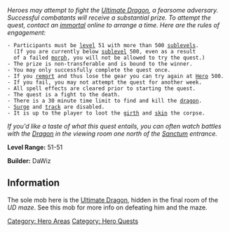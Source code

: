 *Heroes may attempt to fight the [Ultimate
Dragon](Ultimate_Dragon "wikilink"), a fearsome adversary. Successful
combatants will receive a substantial prize. To attempt the quest,
contact an [immortal](:Category:_Immortals "wikilink") online to arrange
a time. Here are the rules of engagement:*

`- Participants must be `[`level`](Level "wikilink")` 51 with more than 500 `[`sublevels`](Sublevel "wikilink")`.`  
`  (If you are currently below `[`sublevel`](Sublevel "wikilink")` 500, even as a result`  
`  of a failed `[`morph`](Morph "wikilink")`, you will not be allowed to try the quest.)`  
`- The prize is non-transferable and is bound to the winner.`  
`- You may only successfully complete the quest once.`  
`- If you `[`remort`](Remort "wikilink")` and thus lose the gear you can try again at `[`Hero`](:Category:_Hero "wikilink")` 500.`  
`- If you fail, you may not attempt the quest for another week.`  
`- All spell effects are cleared prior to starting the quest.`  
`- The quest is a fight to the death.`  
`- There is a 30 minute time limit to find and kill the `[`dragon`](Ultimate_Dragon "wikilink")`.`  
`- `[`Surge`](Surge "wikilink")` and `[`track`](Track "wikilink")` are disabled.`  
`- It is up to the player to loot the `[`girth`](Girth_Of_The_Most_Holy "wikilink")` and `[`skin`](Skin "wikilink")` the corpse.`

*If you'd like a taste of what this quest entails, you can often watch
battles with the [Dragon](Ultimate_Dragon "wikilink") in the viewing
room one north of the [Sanctum](:Category:_Sanctum "wikilink")
entrance.*

**Level Range:** 51-51

**Builder:** DaWiz

## Information

The sole mob here is the [Ultimate Dragon](Ultimate_Dragon "wikilink"),
hidden in the final room of the *UD maze*. See this mob for more info on
defeating him and the maze.

[Category: Hero Areas](Category:_Hero_Areas "wikilink") [Category: Hero
Quests](Category:_Hero_Quests "wikilink")
